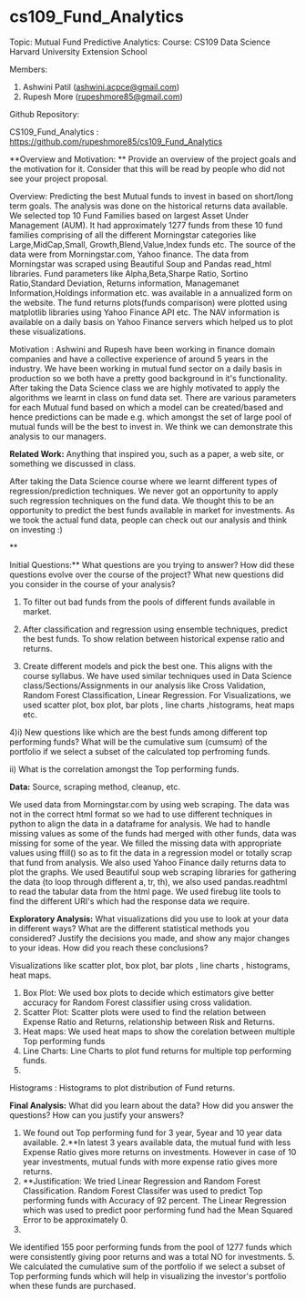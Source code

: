 cs109_Fund_Analytics
====================

Topic: Mutual Fund Predictive Analytics:
Course: CS109 Data Science
Harvard
University Extension School

Members:

1) Ashwini Patil (ashwini.acpce@gmail.com)
2) Rupesh More (rupeshmore85@gmail.com)


Github Repository: 

CS109_Fund_Analytics : https://github.com/rupeshmore85/cs109_Fund_Analytics

**Overview and Motivation:
** Provide an overview of the project goals and the motivation for it. Consider that this will be read by people who 
did not see your project proposal.

Overview: Predicting the best Mutual funds to invest in based on short/long term goals.
The analysis was done on the historical returns data available. We selected top 10 Fund Families based on largest Asset 
Under Management (AUM). It had approximately 1277 funds from these 10 fund families comprising of all the different 
Morningstar categories like Large,MidCap,Small, Growth,Blend,Value,Index funds etc. The source of the data were from 
Morningstar.com, Yahoo finance. The data from Morningstar was scraped using Beautiful Soup and Pandas read_html libraries. 
Fund parameters like Alpha,Beta,Sharpe Ratio, Sortino Ratio,Standard Deviation, Returns information, Managemanet 
Information,Holdings information etc. was available in a annualized form on the website. The fund returns plots(funds 
comparison) were plotted using matplotlib libraries using Yahoo Finance API etc. The NAV information is available on a 
daily basis on Yahoo Finance servers which helped us to plot these visualizations.



Motivation : Ashwini and Rupesh have been working in finance domain companies and have a collective experience of around 
5 years in the industry. We have been working in mutual fund sector on a daily basis in production so we both have a 
pretty good background in it's functionality. After taking the Data Science class we are highly motivated to apply the 
algorithms we learnt in class on fund data set. There are various parameters for each Mutual fund based on which a model 
can be created/based and hence predictions can be made e.g. which amongst the set of large pool of mutual funds will be 
the best to invest in. We think we can demonstrate this analysis to our managers.






**Related Work:** Anything that inspired you, such as a paper, 
a web site, or something we discussed in class.

After taking the Data Science course where we learnt different types of 
regression/prediction techniques. We never got an opportunity to apply such regression techniques on the fund data. We 
thought this to be an opportunity to predict the best funds available in market for investments. As we took the actual 
fund data, people can check out our analysis and think on investing :) 




**

Initial Questions:** What questions are you trying to answer? How did these questions evolve over the course of the 
project? What new questions did you consider in the course of your analysis?

1) To filter out bad funds from the pools 
of different funds available in market.

2) After classification and regression using ensemble techniques, predict the 
best funds. To show relation between historical expense ratio and returns.

3) Create different models and pick the best 
one. This aligns with the course syllabus. We have used similar techniques used in Data Science class/Sections/Assignments 
in our analysis like Cross Validation, Random Forest Classification, Linear Regression. For Visualizations, we used 
scatter plot, box plot, bar plots , line charts ,histograms, heat maps etc.

4)i) New questions like which are the best 
funds among different top performing funds? What will be the cumulative sum (cumsum) of the portfolio if we select a 
subset of the calculated top perfroming funds.

ii) What is the correlation amongst the Top performing funds.

**Data:** 
Source, scraping method, cleanup, etc.

We used data from Morningstar.com by using web scraping. The data was not in the 
correct html format so we had to use different techniques in python to align the data in a dataframe for analysis. We 
had to handle missing values as some of the funds had merged with other funds, data was missing for some of the year. 
We filled the missing data with appropriate values using ffill() so as to fit the data in a regression model or totally 
scrap that fund from analysis. We also used Yahoo Finance daily returns data to plot the graphs. We used Beautiful soup 
web scraping libraries for gathering the data (to loop through different a, tr, th), we also used pandas.readhtml to 
read the tabular data from the html page. We used firebug lite tools to find the different URI's which had the response 
data we require.



**Exploratory Analysis:** What visualizations did you use to look at your data in different ways? What 
are the different statistical methods you considered? Justify the decisions you made, and show any major changes to your 
ideas. How did you reach these conclusions?

Visualizations like scatter plot, box plot, bar plots , line charts ,
histograms, heat maps.
1. Box Plot: We used box plots to decide which estimators give better accuracy for Random Forest 
classifier using cross validation.
2. Scatter Plot: Scatter plots were used to find the relation between Expense Ratio 
and Returns, relationship between Risk and Returns.
3. Heat maps: We used heat maps to show the corelation between 
multiple Top performing funds
4. Line Charts: Line Charts to plot fund returns for multiple top performing funds.
5. 
Histograms : Histograms to plot distribution of Fund returns.



**Final Analysis:** What did you learn about the data? How did you answer the questions? 
How can you justify your answers?


1. We found out Top performing fund for 3 year, 5year and 10 year data available.
 2.**In latest 3 years available data, 
the mutual fund with less Expense Ratio gives more returns on investments. However in case of 10 year investments, mutual 
funds with more expense ratio gives more returns. 
3. **Justification: We tried Linear Regression and Random Forest 
Classification. Random Forest Classifer was used to predict Top performing funds with Accuracy of 92 percent. 
The Linear Regression which was used to predict poor performing fund had the Mean Squared Error to be approximately 0.
4. 
We identified 155 poor performing funds from the pool of 1277 funds which were consistently giving poor returns and was 
a total NO for investments.
5. We calculated the cumulative sum of the portfolio if we select a subset of Top performing 
funds which will help in visualizing the investor's portfolio when these funds are purchased.
